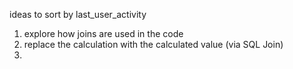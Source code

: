 
ideas to sort by last_user_activity
1. explore how joins are used in the code
2. replace the calculation with the calculated value (via SQL Join)
3. 
